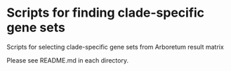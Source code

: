 # Scripts for finding clade-specific gene sets

Scripts for selecting clade-specific gene sets from Arboretum result matrix

Please see README.md in each directory.
